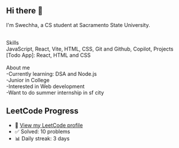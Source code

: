 ## Hi there 👋

I'm Swechha, a CS student at Sacramento State University. 

<br> Skills <br>
JavaScript, React, Vite, HTML, CSS, Git and Github, Copilot, 
Projects <br>
[Todo App]: React, HTML and CSS <br>
<br>
About me<br>
-Currently learning: DSA and Node.js <br> 
-Junior in College <br>
-Interested in Web development <br> -Want to do summer internship in sf city <br>  




##  LeetCode Progress <br>

- 🔗 [View my LeetCode profile](https://leetcode.com/untilthere/) <br>
- ✅ Solved: 10 problems <br>
- 📊 Daily streak: 3 days <br>





